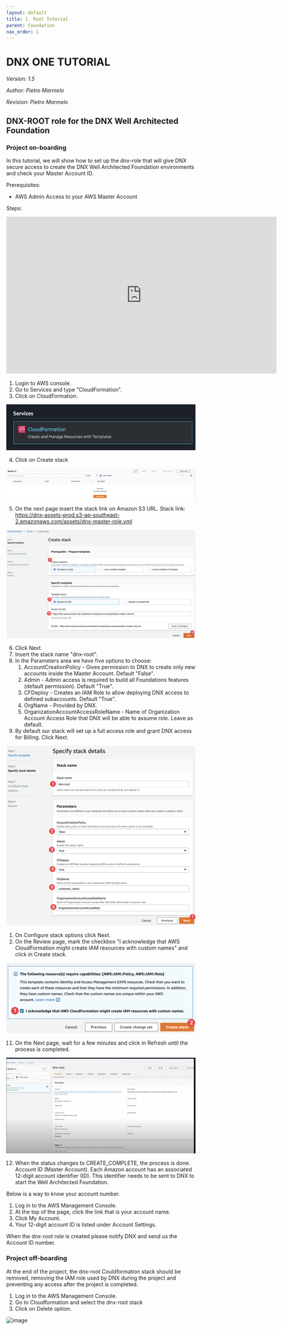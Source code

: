 ```yaml
---
layout: default
title: 1. Root Tutorial
parent: Foundation
nav_order: 1
---
```


# DNX ONE TUTORIAL
_Version: 1.5_

_Author: Pietro Marmelo_

_Revision: Pietro Marmelo_

## DNX-ROOT role for the DNX Well Architected Foundation
### Project on-boarding
In this tutorial, we will show how to set up the dnx-role that will give DNX secure access to create the DNX Well Architected Foundation environments and check your Master Account ID.

Prerequisites:
- AWS Admin Access to your AWS Master Account

Steps:

<iframe width="720" height="418" src="https://www.youtube.com/embed/kPxM4PAiSAc" frameborder="0" allowfullscreen></iframe>

1. Login to AWS console.
2. Go to Services and type "CloudFormation".
3. Click on CloudFormation.

 ![Image](/assets/images/preprojecttasksimage1.png)

4. Click on Create stack

 ![Image](/assets/images/preprojecttasksimage2.png)

5. On the next page insert the stack link on Amazon S3 URL. Stack link:
https://dnx-assets-prod.s3-ap-southeast-2.amazonaws.com/assets/dnx-master-role.yml


![Image](/assets/images/preprojecttasksimage3.png)


6. Click Next.
7. Insert the stack name "dnx-root".
8. In the Parameters area we have five options to choose:
   1.  AccountCreationPolicy - Gives permission to DNX to create only new accounts inside the Master Account. Default "False".
   2.  Admin - Admin access is required to build all Foundations features (default permission). Default "True".
   3.  CFDeploy - Creates an IAM Role to allow deploying DNX access to defined subaccounts. Default "True".
   4.  OrgName - Provided by DNX.
   5.  OrganizationAccountAccessRoleName - Name of Organization Account Access Role that DNX will be able to assume role. Leave as default.
9.  By default our stack will set up a full access role and grant DNX access for Billing. Click Next.

![Image](/assets/images/preprojecttasksimage4.png)

1. On Configure stack options click Next.
2.  On the Review page, mark the checkbox "I acknowledge that AWS CloudFormation might create IAM resources with custom names" and click in Create stack.

![Image](/assets/images/preprojecttasksimage5.png)


11. On the Next page, wait for a few minutes and click in Refresh until the process is completed.

![Image](/assets/images/preprojecttasksimage6.png)


12. When the status changes to CREATE_COMPLETE, the process is done.
Account ID (Master Account).
Each Amazon account has an associated 12-digit account identifier (ID). This identifier needs to be sent to DNX to start the Well Architected Foundation.

Below is a way to know your account number.
1. Log in to the AWS Management Console.
2. At the top of the page, click the link that is your account name.
3. Click My Account.
4. Your 12-digit account ID is listed under Account Settings.

When the dnx-root role is created please notify DNX and send us the Account ID number.

### Project off-boarding

At the end of the project, the dnx-root Couldformation stack should be removed, removing the IAM role used by DNX during the project and preventing any access after the project is completed.

1. Log in to the AWS Management Console.
2. Go to Cloudformation and select the dnx-root stack
3. Click on Delete option.

![image](https://user-images.githubusercontent.com/50013554/126895166-c9be88a5-3951-4751-ae27-5ca5f5ebd33a.png)
